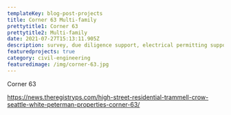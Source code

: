 ```yaml
---
templateKey: blog-post-projects
title: Corner 63 Multi-family
prettytitle1: Corner 63
prettytitle2: Multi-family
date: 2021-07-27T15:13:11.905Z
description: survey, due diligence support, electrical permitting support
featuredprojects: true
category: civil-engineering
featuredimage: /img/corner-63.jpg
---
```

Corner 63



<https://news.theregistryps.com/high-street-residential-trammell-crow-seattle-white-peterman-properties-corner-63/>